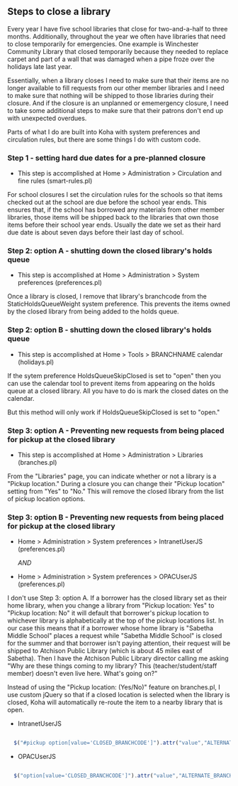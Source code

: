 ## Steps to close a library

Every year I have five school libraries that close for two-and-a-half to three months.  Additionally, throughout the year we often have libraries that need to close temporarily for emergencies.  One example is Winchester Community Library that closed temporarily because they needed to replace carpet and part of a wall that was damaged when a pipe froze over the holidays late last year.

Essentially, when a library closes I need to make sure that their items are no longer available to fill requests from our other member libraries and I need to make sure that nothing will be shipped to those libraries during their closure.  And if the closure is an unplanned or ememergency closure, I need to take some additional steps to make sure that their patrons don't end up with unexpected overdues.

Parts of what I do are built into Koha with system preferences and circulation rules, but there are some things I do with custom code.

### Step 1 - setting hard due dates for a pre-planned closure

- This step is accomplished at Home > Administration > Circulation and fine rules (smart-rules.pl)

For school closures I set the circulation rules for the schools so that items checked out at the school are due before the school year ends.  This ensures that, if the school has borrowed any materials from other member libraries, those items will be shipped back to the libraries that own those items before their school year ends.  Usually the date we set as their hard due date is about seven days before their last day of school.

### Step 2: option A - shutting down the closed library's holds queue

- This step is accomplished at Home > Administration > System preferences (preferences.pl)

Once a library is closed, I remove that library's branchcode from the StaticHoldsQueueWeight system preference.  This prevents the items owned by the closed library from being added to the holds queue.


### Step 2: option B - shutting down the closed library's holds queue

- This step is accomplished at Home > Tools > BRANCHNAME calendar (holidays.pl)

If the sytem preference HoldsQueueSkipClosed is set to "open" then you can use the calendar tool to prevent items from appearing on the holds queue at a closed library.  All you have to do is mark the closed dates on the calendar.

But this method will only work if HoldsQueueSkipClosed is set to "open."

### Step 3: option A - Preventing new requests from being placed for pickup at the closed library

- This step is accomplished at Home > Administration > Libraries (branches.pl)

From the "Libraries" page, you can indicate whether or not a library is a "Pickup location."  During a closure you can change their "Pickup location" setting from "Yes" to "No."  This will remove the closed library from the list of pickup location options.

### Step 3: option B - Preventing new requests from being placed for pickup at the closed library

- Home > Administration > System preferences > IntranetUserJS (preferences.pl) 

  *AND* 

- Home > Administration > System preferences > OPACUserJS (preferences.pl) 

I don't use Step 3: option A.  If a borrower has the closed library set as their home library, when you change a library from "Pickup location: Yes" to "Pickup location: No" it will default that borrower's pickup location to whichever library is alphabetically at the top of the pickup locations list.  In our case this means that if a borrower whose home library is "Sabetha Middle School" places a request while "Sabetha Middle School" is closed for the summer and that borrower isn't paying attention, their request will be shipped to Atchison Public Library (which is about 45 miles east of Sabetha).  Then I have the Atchison Public Library director calling me asking "Why are these things coming to my library?  This (teacher/student/staff member) doesn't even live here.  What's going on?"

Instead of using the "Pickup location: (Yes/No)" feature on branches.pl, I use custom jQuery so that if a closed location is selected when the library is closed, Koha will automatically re-route the item to a nearby library that is open.

  - IntranetUserJS

  ```javascript

    $("#pickup option[value='CLOSED_BRANCHCODE']").attr("value","ALTERNATE_BRANCHCODE").html('CLOSED_BRANCHNAME is closed for the summer - requested items will route to ALTERNATE_BRANCHNAME'); 

  ```

  - OPACUserJS

  ```javascript

    $("option[value='CLOSED_BRANCHCODE']").attr("value","ALTERNATE_BRANCHCODE").html('CLOSED_BRANCHNAME is closed for the summer - requested items will route to ALTERNATE_BRANCHNAME'); 

  ```
### 

